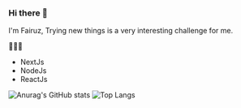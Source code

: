 ### Hi there 👋

I'm Fairuz, Trying new things is a very interesting challenge for me.

👨🏻‍💻
* NextJs
* NodeJs
* ReactJs

![Anurag's GitHub stats](https://github-readme-stats.vercel.app/api?username=Faiiruz&show_icons=true&theme=radical)
![Top Langs](https://github-readme-stats.vercel.app/api/top-langs/?username=anuraghazra&layout=compact&theme=radical)
